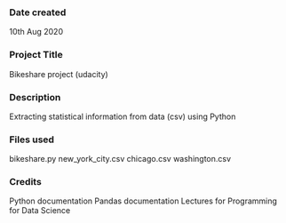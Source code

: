 ### Date created
10th Aug 2020

### Project Title
Bikeshare project (udacity)

### Description
Extracting statistical information from data (csv) using Python 

### Files used
bikeshare.py
new_york_city.csv
chicago.csv
washington.csv

### Credits
Python documentation
Pandas documentation
Lectures for Programming for Data Science


